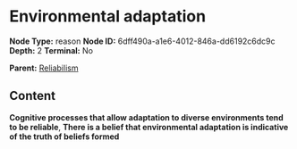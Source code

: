 # Environmental adaptation

**Node Type:** reason
**Node ID:** 6dff490a-a1e6-4012-846a-dd6192c6dc9c
**Depth:** 2
**Terminal:** No

**Parent:** [Reliabilism](reliabilism.md)

## Content

**Cognitive processes that allow adaptation to diverse environments tend to be reliable**, **There is a belief that environmental adaptation is indicative of the truth of beliefs formed**
